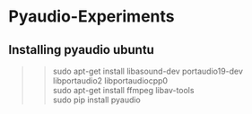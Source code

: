 # Pyaudio-Experiments

## Installing pyaudio ubuntu 

>>sudo apt-get install libasound-dev portaudio19-dev libportaudio2 libportaudiocpp0 <br>
>>sudo apt-get install ffmpeg libav-tools <br>
>>sudo pip install pyaudio 

